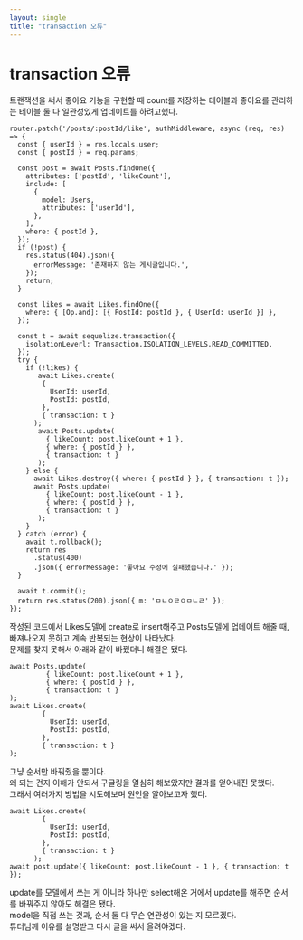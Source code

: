 ```yaml
---
layout: single
title: "transaction 오류"
---
```


# transaction 오류

트랜잭션을 써서 좋아요 기능을 구현할 때 count를 저장하는 테이블과 좋아요를 관리하는 테이블 둘 다 일관성있게 업데이트를 하려고했다.  
  
```
router.patch('/posts/:postId/like', authMiddleware, async (req, res) => {
  const { userId } = res.locals.user;
  const { postId } = req.params;

  const post = await Posts.findOne({
    attributes: ['postId', 'likeCount'],
    include: [
      {
        model: Users,
        attributes: ['userId'],
      },
    ],
    where: { postId },
  });
  if (!post) {
    res.status(404).json({
      errorMessage: '존재하지 않는 게시글입니다.',
    });
    return;
  }

  const likes = await Likes.findOne({
    where: { [Op.and]: [{ PostId: postId }, { UserId: userId }] },
  });

  const t = await sequelize.transaction({
    isolationLeverl: Transaction.ISOLATION_LEVELS.READ_COMMITTED,
  });
  try {
    if (!likes) {
       await Likes.create(
        {
          UserId: userId,
          PostId: postId,
        },
        { transaction: t }
      );
       await Posts.update(
         { likeCount: post.likeCount + 1 },
         { where: { postId } },
         { transaction: t }
       );
    } else {
      await Likes.destroy({ where: { postId } }, { transaction: t });
      await Posts.update(
         { likeCount: post.likeCount - 1 },
         { where: { postId } },
         { transaction: t }
       );
    }
  } catch (error) {
    await t.rollback();
    return res
      .status(400)
      .json({ errorMessage: '좋아요 수정에 실패했습니다.' });
  }

  await t.commit();
  return res.status(200).json({ m: 'ㅁㄴㅇㄹㅇㅁㄴㄹ' });
});
```

작성된 코드에서 Likes모델에 create로 insert해주고 Posts모델에 업데이트 해줄 때, 빠져나오지 못하고 계속 반복되는 현상이 나타났다.  
문제를 찾지 못해서 아래와 같이 바꿨더니 해결은 됐다.  

```
await Posts.update(
         { likeCount: post.likeCount + 1 },
         { where: { postId } },
         { transaction: t }
);
await Likes.create(
        {
          UserId: userId,
          PostId: postId,
        },
        { transaction: t }
);
```

그냥 순서만 바꿔줬을 뿐이다.  
왜 되는 건지 이해가 안되서 구글링을 열심히 해보았지만 결과를 얻어내진 못했다.  
그래서 여러가지 방법을 시도해보며 원인을 알아보고자 했다.  
  
```
await Likes.create(
        {
          UserId: userId,
          PostId: postId,
        },
        { transaction: t }
      );
await post.update({ likeCount: post.likeCount - 1 }, { transaction: t });
```

update를 모델에서 쓰는 게 아니라 하나만 select해온 거에서 update를 해주면 순서를 바꿔주지 않아도 해결은 됐다.  
model을 직접 쓰는 것과, 순서 둘 다 무슨 연관성이 있는 지 모르겠다.  
튜터님께 이유를 설명받고 다시 글을 써서 올려야겠다.

